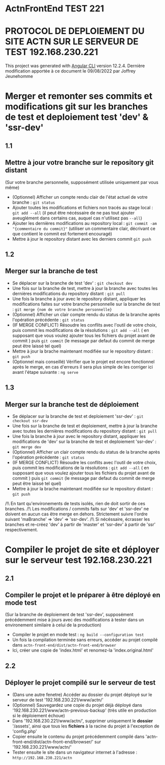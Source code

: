 # ActnFrontEnd TEST 221
# PROTOCOL DE DEPLOIEMENT DU SITE ACTN SUR LE SERVEUR DE TEST 192.168.230.221

This project was generated with [Angular CLI](https://github.com/angular/angular-cli) version 12.2.4.
Dernière modification apportée à ce document le 09/08/2022 par Joffrey Jeunehomme

# Merger et remonter ses commits et modifications git sur les branches de test et deploiement test 'dev' & 'ssr-dev'

## 1.1
## Mettre à jour votre branche sur le repository git distant
(Sur votre branche personnelle, supposément utilisée uniquement par vous même)
 - (Optionnel) Afficher un compte rendu clair de l'état actuel de votre branche :  `git status`
 - Ajouter toutes les modifications et fichiers non tracés au stage local : `git add --all` (il peut être nécéssaire de ne pas tout ajouter aveuglément dans certains cas, auquel cas n'utilisez pas `--all`)
 - Ajouter les  dernières modifications au repository local : `git commit -am "{commentaire du commit}"` (utiliser un commentaire clair, décrivant ce que contient le commit est fortement encouragé)
 - Mettre à jour le repository distant avec les derniers commit `git push`

## 1.2
## Merger sur la branche de test
 - Se déplacer sur la branche de test 'dev' : `git checkout dev`
 - Une fois sur la branche de test, mettre à jour la branche avec toutes les dernières modifications du repository distant : `git pull`
 - Une fois la branche à jour avec le repository distant, appliquer les modifications faites sur votre branche personnelle sur la branche de test : `git merge {nom de votre branche personnelle}`
 - (Optionnel) Afficher un clair compte rendu du status de la branche après l'opération précédente :  `git status`
 - (IF MERGE CONFLICT) Résoudre les conflits avec l'outil de votre choix, puis commit les modifications de la résolutions : `git add --all` ( en supposant que vous voulez ajouter tous les fichiers du projet avant de commit ) puis `git commit` (le message par defaut du commit de merge peut être laissé tel quel)
 - Mettre à jour la brache maintenant modifiée sur le repository distant : `git push`
 - (Optionnel mais conseillé) Vérifier que le projet est encore fonctionnel après le merge, en cas d'erreurs il sera plus simple de les corriger ici avant l'étape suivante : `ng serve`

## 1.3
## Merger sur la branche test de déploiement
 - Se déplacer sur la branche de test et deploiement 'ssr-dev' : `git checkout ssr-dev`
 - Une fois sur la branche de test et deploiement, mettre à jour la branche avec toutes les dernières modifications du repository distant : `git pull`
 - Une fois la branche à jour avec le repository distant, appliquer les modifications de 'dev' sur la branche de test et deploiement 'ssr-dev' : `git merge dev`
 - (Optionnel) Afficher un clair compte rendu du status de la branche après l'opération précédente :  `git status`
 - (IF MERGE CONFLICT) Résoudre les conflits avec l'outil de votre choix, puis commit les modifications de la résolutions : `git add --all` ( en supposant que vous voulez ajouter tous les fichiers du projet avant de commit ) puis `git commit` (le message par defaut du commit de merge peut être laissé tel quel)
 - Mettre à jour la brache maintenant modifiée sur le repository distant : `git push`

/!\ En tant qu'environements de tests isolés, rien de doit sortir de ces branches.
/!\ Les modifications / commits faits sur 'dev' et 'ssr-dev' ne doivent en aucun cas être merge en dehors. Strictement suivre l'ordre suivant 'maBranche' => 'dev' => 'ssr-dev'.
/!\ Si nécéssaire, écrasser les branches et re-créez 'dev' à partir de 'master' et 'ssr-dev' à partir de 'ssr' respectivement.

# Compiler le projet de site et déployer sur le serveur test 192.168.230.221

## 2.1
## Compiler le projet et le préparer à être déployé en mode test
(Sur la branche de deploiement de test 'ssr-dev', supposément précédemment mise à jours avec des modifications à tester dans un environement similaire à celui de la production)
 - Compiler le projet en mode test : `ng build --configuration test`
 - Un fois la compilation terminée sans erreurs, accéder au projet compilé dans `actn-front-end/dist/actn-front-end/browser`
 - Ici, créer une copie de 'index.html' et renomez-la 'index.original.html'

## 2.2
## Déployer le projet compilé sur le serveur de test
 - (Dans une autre fenetre) Accéder au dossier du projet déployé sur le serveur de test '192.168.230.221/www/actn/'
 - (Optionnel) Sauvegardez une copie du projet déjà déployé dans '192.168.230.221/www/actn-previous-backup' (très utile en production si le déploiement échoue)
 - Dans '192.168.230.221/www/actn/', supprimer uniquement le **dossier** '/assets', ainsi que tous les **fichiers** à la racine du projet à l'exception de 'config.php'
 - Copier ensuite le contenu du projet précédemment compilé dans 'actn-front-end/dist/actn-front-end/browser/' sur '192.168.230.221/www/actn/'
 - Tester ensuite le site dans un navigateur internet à l'adresse : `http://192.168.230.221/actn`
